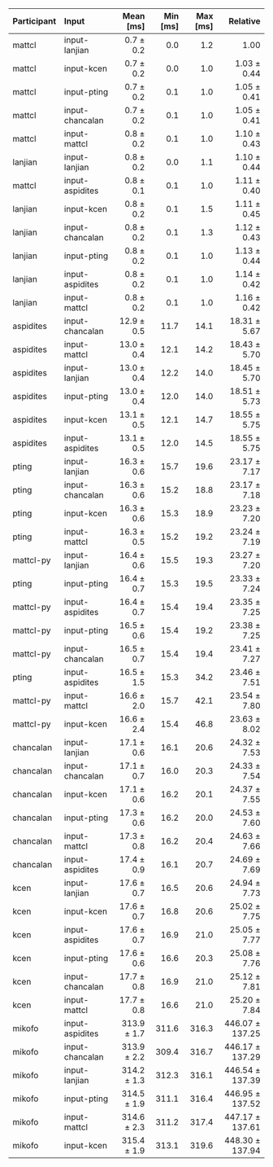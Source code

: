 | Participant | Input | Mean [ms] | Min [ms] | Max [ms] | Relative |
|:---|:---|---:|---:|---:|---:|
| mattcl | input-lanjian | 0.7 ± 0.2 | 0.0 | 1.2 | 1.00 |
| mattcl | input-kcen | 0.7 ± 0.2 | 0.0 | 1.0 | 1.03 ± 0.44 |
| mattcl | input-pting | 0.7 ± 0.2 | 0.1 | 1.0 | 1.05 ± 0.41 |
| mattcl | input-chancalan | 0.7 ± 0.2 | 0.1 | 1.0 | 1.05 ± 0.41 |
| mattcl | input-mattcl | 0.8 ± 0.2 | 0.1 | 1.0 | 1.10 ± 0.43 |
| lanjian | input-lanjian | 0.8 ± 0.2 | 0.0 | 1.1 | 1.10 ± 0.44 |
| mattcl | input-aspidites | 0.8 ± 0.1 | 0.1 | 1.0 | 1.11 ± 0.40 |
| lanjian | input-kcen | 0.8 ± 0.2 | 0.1 | 1.5 | 1.11 ± 0.45 |
| lanjian | input-chancalan | 0.8 ± 0.2 | 0.1 | 1.3 | 1.12 ± 0.43 |
| lanjian | input-pting | 0.8 ± 0.2 | 0.1 | 1.0 | 1.13 ± 0.44 |
| lanjian | input-aspidites | 0.8 ± 0.2 | 0.1 | 1.0 | 1.14 ± 0.42 |
| lanjian | input-mattcl | 0.8 ± 0.2 | 0.1 | 1.0 | 1.16 ± 0.42 |
| aspidites | input-chancalan | 12.9 ± 0.5 | 11.7 | 14.1 | 18.31 ± 5.67 |
| aspidites | input-mattcl | 13.0 ± 0.4 | 12.1 | 14.2 | 18.43 ± 5.70 |
| aspidites | input-lanjian | 13.0 ± 0.4 | 12.2 | 14.0 | 18.45 ± 5.70 |
| aspidites | input-pting | 13.0 ± 0.4 | 12.0 | 14.0 | 18.51 ± 5.73 |
| aspidites | input-kcen | 13.1 ± 0.5 | 12.1 | 14.7 | 18.55 ± 5.75 |
| aspidites | input-aspidites | 13.1 ± 0.5 | 12.0 | 14.5 | 18.55 ± 5.75 |
| pting | input-lanjian | 16.3 ± 0.6 | 15.7 | 19.6 | 23.17 ± 7.17 |
| pting | input-chancalan | 16.3 ± 0.6 | 15.2 | 18.8 | 23.17 ± 7.18 |
| pting | input-kcen | 16.3 ± 0.6 | 15.3 | 18.9 | 23.23 ± 7.20 |
| pting | input-mattcl | 16.3 ± 0.5 | 15.2 | 19.2 | 23.24 ± 7.19 |
| mattcl-py | input-lanjian | 16.4 ± 0.6 | 15.5 | 19.3 | 23.27 ± 7.20 |
| pting | input-pting | 16.4 ± 0.7 | 15.3 | 19.5 | 23.33 ± 7.24 |
| mattcl-py | input-aspidites | 16.4 ± 0.7 | 15.4 | 19.4 | 23.35 ± 7.25 |
| mattcl-py | input-pting | 16.5 ± 0.6 | 15.4 | 19.2 | 23.38 ± 7.25 |
| mattcl-py | input-chancalan | 16.5 ± 0.7 | 15.4 | 19.4 | 23.41 ± 7.27 |
| pting | input-aspidites | 16.5 ± 1.5 | 15.3 | 34.2 | 23.46 ± 7.51 |
| mattcl-py | input-mattcl | 16.6 ± 2.0 | 15.7 | 42.1 | 23.54 ± 7.80 |
| mattcl-py | input-kcen | 16.6 ± 2.4 | 15.4 | 46.8 | 23.63 ± 8.02 |
| chancalan | input-lanjian | 17.1 ± 0.6 | 16.1 | 20.6 | 24.32 ± 7.53 |
| chancalan | input-chancalan | 17.1 ± 0.7 | 16.0 | 20.3 | 24.33 ± 7.54 |
| chancalan | input-kcen | 17.1 ± 0.6 | 16.2 | 20.1 | 24.37 ± 7.55 |
| chancalan | input-pting | 17.3 ± 0.6 | 16.2 | 20.0 | 24.53 ± 7.60 |
| chancalan | input-mattcl | 17.3 ± 0.8 | 16.2 | 20.4 | 24.63 ± 7.66 |
| chancalan | input-aspidites | 17.4 ± 0.9 | 16.1 | 20.7 | 24.69 ± 7.69 |
| kcen | input-lanjian | 17.6 ± 0.7 | 16.5 | 20.6 | 24.94 ± 7.73 |
| kcen | input-kcen | 17.6 ± 0.7 | 16.8 | 20.6 | 25.02 ± 7.75 |
| kcen | input-aspidites | 17.6 ± 0.7 | 16.9 | 21.0 | 25.05 ± 7.77 |
| kcen | input-pting | 17.6 ± 0.6 | 16.6 | 20.3 | 25.08 ± 7.76 |
| kcen | input-chancalan | 17.7 ± 0.8 | 16.9 | 21.0 | 25.12 ± 7.81 |
| kcen | input-mattcl | 17.7 ± 0.8 | 16.6 | 21.0 | 25.20 ± 7.84 |
| mikofo | input-aspidites | 313.9 ± 1.7 | 311.6 | 316.3 | 446.07 ± 137.25 |
| mikofo | input-chancalan | 313.9 ± 2.2 | 309.4 | 316.7 | 446.17 ± 137.29 |
| mikofo | input-lanjian | 314.2 ± 1.3 | 312.3 | 316.1 | 446.54 ± 137.39 |
| mikofo | input-pting | 314.5 ± 1.9 | 311.1 | 316.4 | 446.95 ± 137.52 |
| mikofo | input-mattcl | 314.6 ± 2.3 | 311.2 | 317.4 | 447.17 ± 137.61 |
| mikofo | input-kcen | 315.4 ± 1.9 | 313.1 | 319.6 | 448.30 ± 137.94 |
